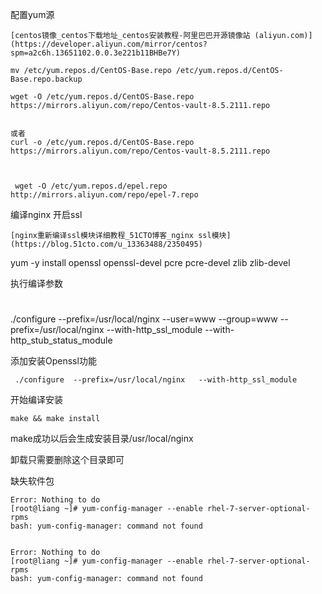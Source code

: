 配置yum源

`[centos镜像_centos下载地址_centos安装教程-阿里巴巴开源镜像站 (aliyun.com)](https://developer.aliyun.com/mirror/centos?spm=a2c6h.13651102.0.0.3e221b11BHBe7Y)`

```
mv /etc/yum.repos.d/CentOS-Base.repo /etc/yum.repos.d/CentOS-Base.repo.backup

wget -O /etc/yum.repos.d/CentOS-Base.repo https://mirrors.aliyun.com/repo/Centos-vault-8.5.2111.repo


或者
curl -o /etc/yum.repos.d/CentOS-Base.repo https://mirrors.aliyun.com/repo/Centos-vault-8.5.2111.repo



 wget -O /etc/yum.repos.d/epel.repo  http://mirrors.aliyun.com/repo/epel-7.repo

```

编译nginx 开启ssl

`[nginx重新编译ssl模块详细教程_51CTO博客_nginx ssl模块](https://blog.51cto.com/u_13363488/2350495)`

yum -y install openssl openssl-devel pcre pcre-devel zlib zlib-devel

执行编译参数
#
 ./configure  --prefix=/usr/local/nginx --user=www --group=www --prefix=/usr/local/nginx  --with-http_ssl_module --with-http_stub_status_module

添加安装Openssl功能

```
 ./configure  --prefix=/usr/local/nginx   --with-http_ssl_module 
```

开始编译安装

```
make && make install
```

make成功以后会生成安装目录/usr/local/nginx

卸载只需要删除这个目录即可











缺失软件包

```
Error: Nothing to do
[root@liang ~]# yum-config-manager --enable rhel-7-server-optional-rpms
bash: yum-config-manager: command not found


Error: Nothing to do
[root@liang ~]# yum-config-manager --enable rhel-7-server-optional-rpms
bash: yum-config-manager: command not found

```

